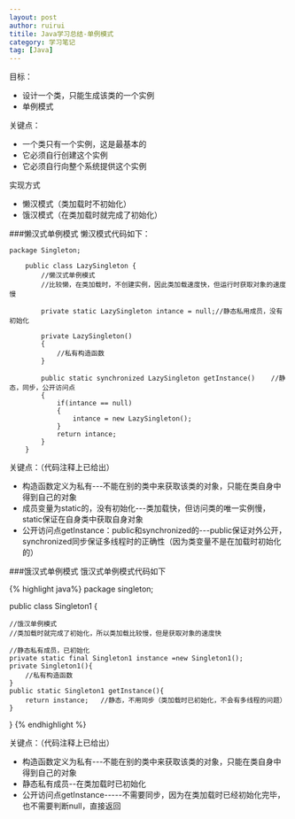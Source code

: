 ```yaml
---
layout: post
author: ruirui
titile: Java学习总结-单例模式
category: 学习笔记
tag: [Java]
---
```

目标：

* 设计一个类，只能生成该类的一个实例
* 单例模式

关键点：

* 一个类只有一个实例，这是最基本的
* 它必须自行创建这个实例
* 它必须自行向整个系统提供这个实例

实现方式

* 懒汉模式（类加载时不初始化）
* 饿汉模式（在类加载时就完成了初始化）

###懒汉式单例模式
懒汉模式代码如下：

```
package Singleton;
	
	public class LazySingleton {
	    //懒汉式单例模式
	    //比较懒，在类加载时，不创建实例，因此类加载速度快，但运行时获取对象的速度慢
	        
	    private static LazySingleton intance = null;//静态私用成员，没有初始化
	    
	    private LazySingleton()
	    {
	        //私有构造函数
	    }
	    
	    public static synchronized LazySingleton getInstance()    //静态，同步，公开访问点
	    {
	        if(intance == null)
	        {
	            intance = new LazySingleton();
	        }
	        return intance;
	    }
	}
```

关键点：（代码注释上已给出）

* 构造函数定义为私有---不能在别的类中来获取该类的对象，只能在类自身中得到自己的对象
* 成员变量为static的，没有初始化---类加载快，但访问类的唯一实例慢，static保证在自身类中获取自身对象
* 公开访问点getInstance：public和synchronized的---public保证对外公开，synchronized同步保证多线程时的正确性（因为类变量不是在加载时初始化的）

<!-- more -->

###饿汉式单例模式
饿汉式单例模式代码如下

{% highlight java%}
package singleton;

public class Singleton1 {

	//饿汉单例模式
	//类加载时就完成了初始化，所以类加载比较慢，但是获取对象的速度快
	
	//静态私有成员，已初始化
	private static final Singleton1 instance =new Singleton1();
	private Singleton1(){
		//私有构造函数
	}
	public static Singleton1 getInstance(){
		return instance;   //静态，不用同步（类加载时已初始化，不会有多线程的问题）
	}
	
	

}
{% endhighlight %}

关键点：（代码注释上已给出）

* 构造函数定义为私有---不能在别的类中来获取该类的对象，只能在类自身中得到自己的对象
* 静态私有成员--在类加载时已初始化
* 公开访问点getInstance-----不需要同步，因为在类加载时已经初始化完毕，也不需要判断null，直接返回






